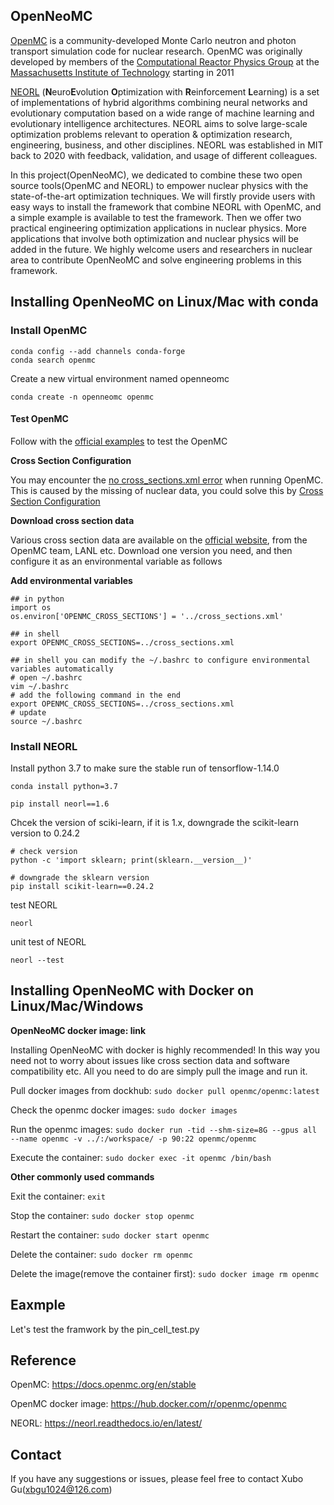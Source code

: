 ## OpenNeoMC

[OpenMC](https://docs.openmc.org/en/stable/index.html) is a community-developed Monte Carlo neutron and photon transport simulation code for nuclear research. OpenMC was originally developed by members of the [Computational Reactor Physics Group](http://crpg.mit.edu/) at the [Massachusetts Institute of Technology](https://web.mit.edu/) starting in 2011

[NEORL](https://neorl.readthedocs.io/en/latest/index.html) (**N**euro**E**volution **O**ptimization with **R**einforcement **L**earning) is a set of implementations of hybrid algorithms combining neural networks and evolutionary computation based on a wide range of machine learning and evolutionary intelligence architectures. NEORL aims to solve large-scale optimization problems relevant to operation & optimization research, engineering, business, and other disciplines. NEORL was established in MIT back to 2020 with feedback, validation, and usage of different colleagues. 

In this project(OpenNeoMC), we dedicated to combine these two open source tools(OpenMC and NEORL) to empower nuclear physics with the state-of-the-art optimization techniques. We will firstly provide users with easy ways to install the framework that combine NEORL with OpenMC, and a simple example is available to test the framework. Then we offer two practical engineering optimization applications in nuclear physics. More applications that involve both optimization and nuclear physics will be added in the future. We highly welcome users and researchers in nuclear area to contribute OpenNeoMC and solve engineering problems in this framework.

## Installing OpenNeoMC on Linux/Mac with conda

### Install OpenMC

```shell
conda config --add channels conda-forge
conda search openmc
```

Create a new virtual environment named openneomc

```shell
conda create -n openneomc openmc
```

#### Test OpenMC

Follow with the [official examples]( https://docs.openmc.org/en/stable/examples/index.html) to test the OpenMC

**Cross Section Configuration**

You may encounter the [no cross_sections.xml error]( https://github.com/openmc-dev/openmc/issues/1855) when running OpenMC. This is caused by the missing of nuclear data, you could solve this by [Cross Section Configuration](https://docs.openmc.org/en/stable/usersguide/cross_sections.html)

**Download cross section data**

Various cross section data are available on the [official website](https://openmc.org/data-libraries/), from the OpenMC team, LANL etc. Download one version you need, and then configure it as an environmental variable as follows

**Add environmental variables**

```shell
## in python
import os
os.environ['OPENMC_CROSS_SECTIONS'] = '../cross_sections.xml'

## in shell
export OPENMC_CROSS_SECTIONS=../cross_sections.xml

## in shell you can modify the ~/.bashrc to configure environmental variables automatically
# open ~/.bashrc
vim ~/.bashrc
# add the following command in the end 
export OPENMC_CROSS_SECTIONS=../cross_sections.xml
# update 
source ~/.bashrc

```

### Install NEORL

Install python 3.7 to make sure the stable run of tensorflow-1.14.0 

```shell
conda install python=3.7 
```

```shell
pip install neorl==1.6
```

Chcek the version of sciki-learn, if it is 1.x, downgrade the scikit-learn version to 0.24.2

```shell
# check version
python -c 'import sklearn; print(sklearn.__version__)'

# downgrade the sklearn version
pip install scikit-learn==0.24.2
```

test NEORL

```shell
neorl
```

unit test of NEORL

```SHELL
neorl --test
```



## Installing OpenNeoMC with Docker on Linux/Mac/Windows 

**OpenNeoMC docker image: link**  

Installing OpenNeoMC with docker is highly recommended! In this way you need not to worry about issues like cross section data and software compatibility etc. All you need to do are simply pull the image and run it.   

Pull docker images from dockhub:  `sudo docker pull openmc/openmc:latest`

Check the openmc docker images:  `sudo docker images`

Run the openmc images: `sudo docker run -tid --shm-size=8G --gpus all --name openmc -v ../:/workspace/ -p 90:22 openmc/openmc`

Execute the container:  `sudo docker exec -it openmc /bin/bash`

**Other commonly used commands** 

Exit the container: `exit`

Stop the container:  `sudo docker stop openmc`

Restart the container: `sudo docker start openmc`

Delete the container: `sudo docker rm openmc`

Delete the image(remove the container first):  `sudo docker image rm openmc`

## Eaxmple 

Let's test the framwork by the pin_cell_test.py 

## Reference

OpenMC: https://docs.openmc.org/en/stable

OpenMC docker image: https://hub.docker.com/r/openmc/openmc

NEORL: https://neorl.readthedocs.io/en/latest/

## Contact 

If you have any suggestions or issues, please feel free to contact Xubo Gu(xbgu1024@126.com)

